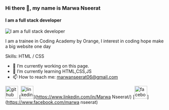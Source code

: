 ### Hi there 👋, my name is Marwa Nseerat
#### I am a full stack developer 
![I am a full stack developer ]("C:\Users\dell\Desktop\c7c11b80-4602-4d61-9e9c-0dce4cf20a19.jpg")

I am a trainee in  Coding Academy by Orange, I interest in coding hope make a big website one day 

Skills:  HTML / CSS

- 🔭 I’m currently working on this page. 
- 🌱 I’m currently learning HTML,CSS,JS 
- 📫 How to reach me: marwanseerat06@gmail.com 


[<img src='https://cdn.jsdelivr.net/npm/simple-icons@3.0.1/icons/github.svg' alt='github' height='40'>](https://github.com/marwanseerat)  [<img src='https://cdn.jsdelivr.net/npm/simple-icons@3.0.1/icons/linkedin.svg' alt='linkedin' height='40'>](https://www.linkedin.com/in/Marwa Nseerat/)  [<img src='https://cdn.jsdelivr.net/npm/simple-icons@3.0.1/icons/facebook.svg' alt='facebook' height='40'>](https://www.facebook.com/marwa nseerat)  



